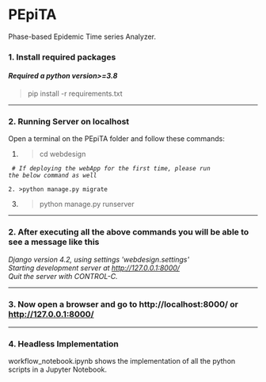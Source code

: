 # PEpiTA
Phase-based Epidemic Time series Analyzer.

### 1. Install required packages
#### ***Required a python version>=3.8***
>pip install -r requirements.txt
*******************************************************************
### 2. Running Server on localhost
Open a terminal on the PEpiTA folder and follow these commands:<br>
1. > cd webdesign <be>

<code> _# If deploying the webApp for the first time, please run the below command as well_<br></code>

<code>2. >python manage.py migrate</code>

3. >python manage.py runserver
*******************************************************************
### 2. After executing all the above commands you will be able to see a message like this
_Django version 4.2, using settings 'webdesign.settings'<br>
Starting development server at http://127.0.0.1:8000/<br>
Quit the server with CONTROL-C._
*******************************************************************
### 3. Now open a browser and go to http://localhost:8000/ or http://127.0.0.1:8000/
*******************************************************************
### 4.  Headless Implementation
workflow_notebook.ipynb shows the implementation of all the python scripts in a Jupyter Notebook.
